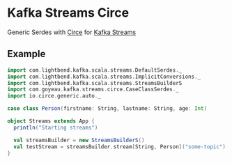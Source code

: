 # Kafka Streams Circe

Generic Serdes with [Circe](https://github.com/circe/circe) for [Kafka Streams](https://github.com/lightbend/kafka-streams-scala)

## Example

```scala
import com.lightbend.kafka.scala.streams.DefaultSerdes._
import com.lightbend.kafka.scala.streams.ImplicitConversions._
import com.lightbend.kafka.scala.streams.StreamsBuilderS
import com.goyeau.kafka.streams.circe.CaseClassSerdes._
import io.circe.generic.auto._

case class Person(firstname: String, lastname: String, age: Int)

object Streams extends App {
  println("Starting streams")

  val streamsBuilder = new StreamsBuilderS()
  val testStream = streamsBuilder.stream[String, Person]("some-topic")
}
```
